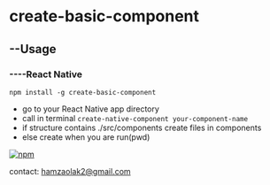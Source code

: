# create-basic-component
## --Usage
### ----React Native

```shell
npm install -g create-basic-component

```
- go to your React Native app directory
- call in terminal ```create-native-component your-component-name```
- if structure contains  ./src/components create files in components
- else create when you are run(pwd)


[![npm](https://img.shields.io/npm/v/basic-react-steps)](https://www.npmjs.com/package/create-basic-component)

contact: hamzaolak2@gmail.com